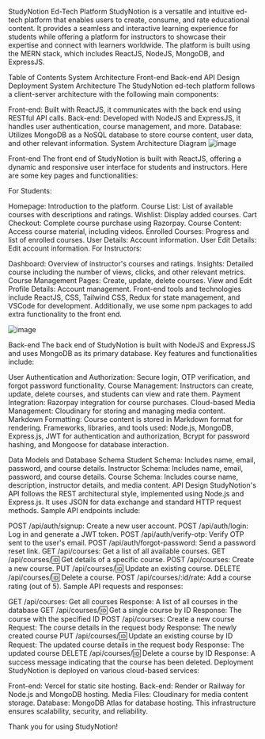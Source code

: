 StudyNotion Ed-Tech Platform
StudyNotion is a versatile and intuitive ed-tech platform that enables users to create, consume, and rate educational content. It provides a seamless and interactive learning experience for students while offering a platform for instructors to showcase their expertise and connect with learners worldwide. The platform is built using the MERN stack, which includes ReactJS, NodeJS, MongoDB, and ExpressJS.

Table of Contents
System Architecture
Front-end
Back-end
API Design
Deployment
System Architecture
The StudyNotion ed-tech platform follows a client-server architecture with the following main components:

Front-end: Built with ReactJS, it communicates with the back end using RESTful API calls.
Back-end: Developed with NodeJS and ExpressJS, it handles user authentication, course management, and more.
Database: Utilizes MongoDB as a NoSQL database to store course content, user data, and other relevant information.
System Architecture Diagram
![image](https://github.com/user-attachments/assets/2218d8e3-a1a3-4172-be94-d08cf65cc61c)

Front-end
The front end of StudyNotion is built with ReactJS, offering a dynamic and responsive user interface for students and instructors. Here are some key pages and functionalities:

For Students:

Homepage: Introduction to the platform.
Course List: List of available courses with descriptions and ratings.
Wishlist: Display added courses.
Cart Checkout: Complete course purchase using Razorpay.
Course Content: Access course material, including videos.
Enrolled Courses: Progress and list of enrolled courses.
User Details: Account information.
User Edit Details: Edit account information.
For Instructors:

Dashboard: Overview of instructor's courses and ratings.
Insights: Detailed course including the number of views, clicks, and other relevant metrics.
Course Management Pages: Create, update, delete courses.
View and Edit Profile Details: Account management.
Front-end tools and technologies include ReactJS, CSS, Tailwind CSS, Redux for state management, and VSCode for development. Additionally, we use some npm packages to add extra functionality to the front end.

![image](https://github.com/user-attachments/assets/e54953e1-bbc0-4b4f-9317-b753fdd9c9f5)


Back-end
The back end of StudyNotion is built with NodeJS and ExpressJS and uses MongoDB as its primary database. Key features and functionalities include:

User Authentication and Authorization: Secure login, OTP verification, and forgot password functionality.
Course Management: Instructors can create, update, delete courses, and students can view and rate them.
Payment Integration: Razorpay integration for course purchases.
Cloud-based Media Management: Cloudinary for storing and managing media content.
Markdown Formatting: Course content is stored in Markdown format for rendering.
Frameworks, libraries, and tools used: Node.js, MongoDB, Express.js, JWT for authentication and authorization, Bcrypt for password hashing, and Mongoose for database interaction.

Data Models and Database Schema
Student Schema: Includes name, email, password, and course details.
Instructor Schema: Includes name, email, password, and course details.
Course Schema: Includes course name, description, instructor details, and media content.
API Design
StudyNotion's API follows the REST architectural style, implemented using Node.js and Express.js. It uses JSON for data exchange and standard HTTP request methods. Sample API endpoints include:

POST /api/auth/signup: Create a new user account.
POST /api/auth/login: Log in and generate a JWT token.
POST /api/auth/verify-otp: Verify OTP sent to the user's email.
POST /api/auth/forgot-password: Send a password reset link.
GET /api/courses: Get a list of all available courses.
GET /api/courses/:id: Get details of a specific course.
POST /api/courses: Create a new course.
PUT /api/courses/:id: Update an existing course.
DELETE /api/courses/:id: Delete a course.
POST /api/courses/:id/rate: Add a course rating (out of 5).
Sample API requests and responses:

GET /api/courses: Get all courses
Response: A list of all courses in the database
GET /api/courses/:id: Get a single course by ID
Response: The course with the specified ID
POST /api/courses: Create a new course
Request: The course details in the request body
Response: The newly created course
PUT /api/courses/:id: Update an existing course by ID
Request: The updated course details in the request body
Response: The updated course
DELETE /api/courses/:id: Delete a course by ID
Response: A success message indicating that the course has been deleted.
Deployment
StudyNotion is deployed on various cloud-based services:

Front-end: Vercel for static site hosting.
Back-end: Render or Railway for Node.js and MongoDB hosting.
Media Files: Cloudinary for media content storage.
Database: MongoDB Atlas for database hosting.
This infrastructure ensures scalability, security, and reliability.

Thank you for using StudyNotion!
